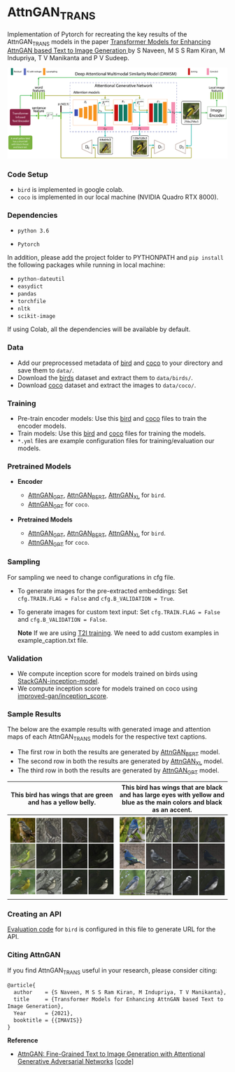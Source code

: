 <h1> AttnGAN<sub>TRANS</sub> </h1>

Implementation of Pytorch for recreating the key results of the AttnGAN<sub>TRANS</SUB> models in the paper <a href=""> Transformer Models for Enhancing AttnGAN based Text to Image Generation </a> by S Naveen, M S S Ram Kiran, M Indupriya, T V Manikanta and P V Sudeep.<br>

<img src="./resource/imgs/Architecture.png" width="950px">


### Code Setup

- `bird` is implemented in google colab.
- `coco` is implemented in our local machine (NVIDIA Quadro RTX 8000). 


### Dependencies

- `python 3.6`

- `Pytorch`

In addition, please add the project folder to PYTHONPATH and `pip install` the following packages while running in local machine:
- `python-dateutil`
- `easydict`
- `pandas`
- `torchfile`
- `nltk`
- `scikit-image`    
    
If using Colab, all the dependencies will be available by default.


### Data

- Add our preprocessed metadata of [bird](https://drive.google.com/file/d/1-OtXxsW_hu8bg7jPbzt9hwbmE81DIKLU/view?usp=sharing) and [coco](https://drive.google.com/file/d/1HKVyKXvNm8J6bnGL93jIDzd5GmA5BTD6/view?usp=sharing) to your directory and save them to `data/`.
- Download the [birds](http://www.vision.caltech.edu/visipedia/CUB-200-2011.html) dataset and extract them to `data/birds/`.
- Download [coco](http://cocodataset.org/#download) dataset and extract the images to `data/coco/`.


### Training

- Pre-train encoder models: Use this [bird]() and [coco]() files to train the encoder models.
- Train models: Use this [bird]() and [coco]() files for training the models.
- `*.yml` files are example configuration files for training/evaluation our models.
<!----
  **Note:** While training `bird` files, we need to make modifications as suggestion in [configuration](./resource/config.md) file. 

    Remove if this point not necessary.(Source: stackgan)
    If you want to try your own datasets, [here](https://github.com/soumith/ganhacks) are some good tips about how to train GAN. Also, we encourage to try different hyper-parameters and architectures, especially for more complex datasets. 
---->


### Pretrained Models
- **Encoder**
    - [AttnGAN<sub>GPT</sub>](https://drive.google.com/file/d/1-GBdK5LY9cBeSY9bVCbU3L0-GykZ3X0K/view?usp=sharing), [AttnGAN<sub>BERT</sub>](https://drive.google.com/file/d/1-PkIK2EsFR608FUsquPoUKpfUQ8UJrke/view?usp=sharing), [AttnGAN<sub>XL</sub>](https://drive.google.com/file/d/1k94zpjwBnqArXg_GRHaU_0k8m57vpDQk/view?usp=sharing)  for `bird`.    
    - [AttnGAN<sub>GPT</sub>](https://drive.google.com/file/d/1rE2wtxVTcvEB8VSXZar-jfVJ-BHMERq1/view?usp=sharing) for `coco`.

- **Pretrained Models**
    - [AttnGAN<sub>GPT</sub>](https://drive.google.com/file/d/196DOYwKhPoZIloXXVEKyUYnzHzeu7y9o/view?usp=sharing), [AttnGAN<sub>BERT</sub>](https://drive.google.com/file/d/1SycHf1fAsrrKLJNhU1AUZ2FShL6NMvhO/view?usp=sharing), [AttnGAN<sub>XL</sub>](https://drive.google.com/file/d/1dSIyBltDTOHxRzs-TVQOlJvqFXy-Utko/view?usp=sharing) for `bird`.
    - [AttnGAN<sub>GPT</sub>](https://drive.google.com/file/d/1fAWy7I8N2pccKWM0GeoMVobs3RrOL8db/view?usp=sharing) for `coco`.
 
 
### Sampling

For sampling we need to change configurations in cfg file.
- To generate images for the pre-extracted embeddings: Set `cfg.TRAIN.FLAG = False` and `cfg.B_VALIDATION = True`.
- To generate images for custom text input: Set `cfg.TRAIN.FLAG = False` and `cfg.B_VALIDATION = False`.

  **Note** If we are using [T2I training](./README.md). We need to add custom examples in example_caption.txt file. 


### Validation

- We compute inception score for models trained on birds using [StackGAN-inception-model](https://github.com/hanzhanggit/StackGAN-inception-model).
- We compute inception score for models trained on coco using [improved-gan/inception_score](https://github.com/openai/improved-gan/tree/master/inception_score).


### Sample Results
The below are the example results with generated image and attention maps of each AttnGAN<sub>TRANS</sub> models for the respective text captions.
- The first row in both the results are generated by [AttnGAN<sub>BERT</sub>](./README.md) model.
- The second row in both the results are generated by [AttnGAN<sub>XL</sub>](./README.md) model.
- The third row in both the results are generated by [AttnGAN<sub>GPT</sub>](./README.md) model.

This bird has wings that are green and has a yellow belly. | This bird has wings that are black and has large eyes with yellow and blue as the main colors and black as an accent.
:-------------------------:|:-------------------------:
![](./resource/imgs/R1.jpeg)  |  ![](./resource/imgs/R2.jpeg)

### Creating an API
[Evaluation code](./README.md) for `bird` is configured in this file to generate URL for the API. 


### Citing AttnGAN
If you find AttnGAN<sub>TRANS</sub> useful in your research, please consider citing:

```
@article{
  author    = {S Naveen, M S S Ram Kiran, M Indupriya, T V Manikanta},
  title     = {Transformer Models for Enhancing AttnGAN based Text to Image Generation},
  Year      = {2021},
  booktitle = {{IMAVIS}}
}
```

**Reference**
- [AttnGAN: Fine-Grained Text to Image Generation with Attentional Generative Adversarial Networks](https://arxiv.org/abs/1711.10485) [[code]](https://github.com/taoxugit/AttnGAN#dependencies)

    
      
